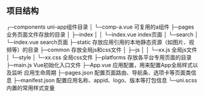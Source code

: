 ## 项目结构
┌─components            uni-app组件目录
│  └─comp-a.vue         可复用的a组件
├─pages                 业务页面文件存放的目录
│  ├─index
│  │  └─index.vue       index页面
│  └─search
│     └─index.vue       search页面
├─static                存放应用引用的本地静态资源（如图片、视频等）的目录
├─common                存放全局js和css文件
│  ├─js
│  │  └─xx.js           全局js文件
│  └─style
│     └─xx.css          全局css文件
├─platforms             存放各平台专用页面的目录
├─main.js               Vue初始化入口文件
├─App.vue               应用配置，用来配置App全局样式以及监听 应用生命周期
├─pages.json            配置页面路由、导航条、选项卡等页面类信息
├─manifest.json         配置应用名称、appid、logo、版本等打包信息
└─uni.scss              内置的常用样式变量
